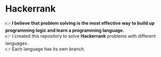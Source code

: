 # Hackerrank

:point_right: **I believe that problem solving is the most effective way to build up programming logic and learn a programming language.** <br />
:point_right: I created this repository to solve **Hackerrank** problems with different languages.<br />
:point_right: Each language has its own branch.
